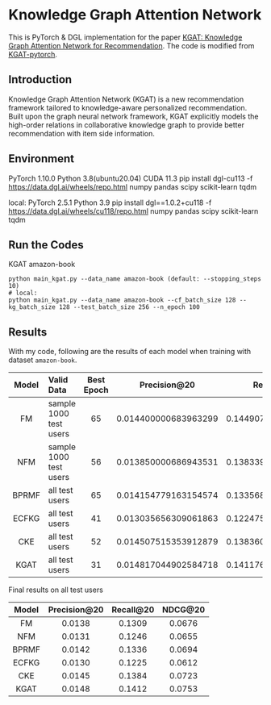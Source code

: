 # Knowledge Graph Attention Network
This is PyTorch & DGL implementation for the paper [KGAT: Knowledge Graph Attention Network for Recommendation](https://arxiv.org/abs/1905.07854). The code is modified from [KGAT-pytorch](https://gitee.com/hcxy0729/KGAT-pytorch#https://gitee.com/link?target=https%3A%2F%2Farxiv.org%2Fabs%2F1905.07854).

## Introduction
Knowledge Graph Attention Network (KGAT) is a new recommendation framework tailored to knowledge-aware personalized recommendation. Built upon the graph neural network framework, KGAT explicitly models the high-order relations in collaborative knowledge graph to provide better recommendation with item side information.


## Environment
PyTorch  1.10.0
Python  3.8(ubuntu20.04)
CUDA  11.3
pip install dgl-cu113 -f https://data.dgl.ai/wheels/repo.html
numpy pandas scipy scikit-learn tqdm

local:
PyTorch  2.5.1
Python  3.9
pip install dgl==1.0.2+cu118 -f https://data.dgl.ai/wheels/cu118/repo.html
numpy pandas scipy scikit-learn tqdm


## Run the Codes
KGAT amazon-book
```
python main_kgat.py --data_name amazon-book (default: --stopping_steps 10)
# local:
python main_kgat.py --data_name amazon-book --cf_batch_size 128 --kg_batch_size 128 --test_batch_size 256 --n_epoch 100
```

## Results
With my code, following are the results of each model when training with dataset `amazon-book`.

| Model | Valid Data             | Best Epoch | Precision@20         | Recall@20           | NDCG@20             |
| :---: | :---                   | :---:      | :---:                | :---:               | :---:               |
| FM    | sample 1000 test users | 65         | 0.014400000683963299 | 0.14490722119808197 | 0.07221827559341328 |
| NFM   | sample 1000 test users | 56         | 0.013850000686943531 | 0.13833996653556824 | 0.0724611583347469  |
| BPRMF | all test users         | 65         | 0.014154779163154574 | 0.13356850621872207 | 0.06943918307731874 |
| ECFKG | all test users         | 41         | 0.013035656309061863 | 0.12247500353257905 | 0.06115661206228789 |
| CKE   | all test users         | 52         | 0.014507515353912879 | 0.13836056015380443 | 0.07225836488142431 |
| KGAT  | all test users         | 31         | 0.014817044902584718 | 0.14117674635791852 | 0.07526633940808744 |

Final results on all test users

| Model | Precision@20 | Recall@20 | NDCG@20 |
| :---: | :---:        | :---:     | :---:   |
| FM    | 0.0138       | 0.1309    | 0.0676  |
| NFM   | 0.0131       | 0.1246    | 0.0655  |
| BPRMF | 0.0142       | 0.1336    | 0.0694  |
| ECFKG | 0.0130       | 0.1225    | 0.0612  |
| CKE   | 0.0145       | 0.1384    | 0.0723  |
| KGAT  | 0.0148       | 0.1412    | 0.0753  |

        


